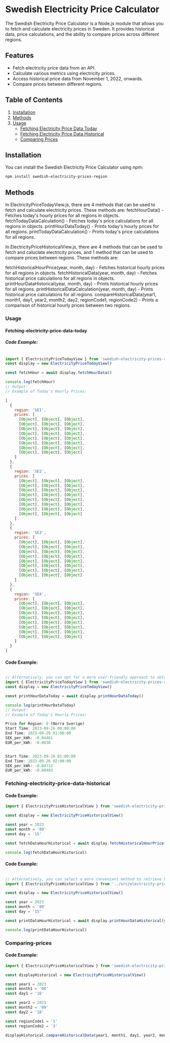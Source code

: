 # Swedish Electricity Price Calculator

The Swedish Electricity Price Calculator is a Node.js module that allows you to fetch and calculate electricity prices in Sweden. It provides historical data, price calculations, and the ability to compare prices across different regions.

## Features

- Fetch electricity price data from an API.
- Calculate various metrics using electricity prices.
- Access historical price data from November 1, 2022, onwards.
- Compare prices between different regions.

## Table of Contents

1. [Installation](#installation)
2. [Methods](#methods)
3. [Usage](#usage)
   - [Fetching Electricity Price Data Today](#fetching-electricity-price-data)
   - [Fetching Electricity Price Data Historical](#fetching-electricity-price-data-historical)
   - [Comparing Prices](#comparing-prices)

## Installation

You can install the Swedish Electricity Price Calculator using npm:

```bash
npm install swedish-electricity-prices-region
```

## Methods
In ElectricityPriceTodayView.js, there are 4 methods that can be used to fetch and calculate electricity prices. These methods are:
fetchHourData() - Fetches today's hourly prices for all regions in objects.
fetchTodayDataCalculation() - Fetches today's price calculations for all regions in objects.
printHourDataToday() - Prints today's hourly prices for all regions.
printTodayDataCalculation() - Prints today's price calculations for all regions.

In ElectricityPriceHistoricalView.js, there are 4 methods that can be used to fetch and caluclate electricity prices, and 1 method that can be used to compare prices between regions. These methods are:

fetchHistoricalHourPrice(year, month, day) - Fetches historical hourly prices for all regions in objects.
fetchHistoricalData(year, month, day) - Fetches historical price calculations for all regions in objects.
printHourDataHistorical(year, month, day) - Prints historical hourly prices for all regions.
printHistoricalDataCalculation(year, month, day) - Prints historical price calculations for all regions.
compareHistoricalData(year1, month1, day1, year2, month2, day2, regionCode1, regionCode2) - Prints a comparison of historical hourly prices between two regions.

### Usage 

#### Fetching-electricity-price-data-today

##### Code Example:
```javascript

import { ElectricityPriceTodayView } from 'swedish-electricity-prices-region/src/index.js'
const display = new ElectricityPriceTodayView()

const fetchHour = await display.fetchHourData()

console.log(fetchHour)
// Output:
// Example of Today's Hourly Prices:

[
  {
    region: 'SE1',
    prices: [
      [Object], [Object], [Object],
      [Object], [Object], [Object],
      [Object], [Object], [Object],
      [Object], [Object], [Object],
      [Object], [Object], [Object],
      [Object], [Object], [Object],
      [Object], [Object], [Object],
      [Object], [Object], [Object]
    ]
  },
  {
    region: 'SE2',
    prices: [
      [Object], [Object], [Object],
      [Object], [Object], [Object],
      [Object], [Object], [Object],
      [Object], [Object], [Object],
      [Object], [Object], [Object],
      [Object], [Object], [Object],
      [Object], [Object], [Object],
      [Object], [Object], [Object]
    ]
  },
  {
    region: 'SE3',
    prices: [
      [Object], [Object], [Object],
      [Object], [Object], [Object],
      [Object], [Object], [Object],
      [Object], [Object], [Object],
      [Object], [Object], [Object],
      [Object], [Object], [Object],
      [Object], [Object], [Object],
      [Object], [Object], [Object]
    ]
  },
  {
    region: 'SE4',
    prices: [
      [Object], [Object], [Object],
      [Object], [Object], [Object],
      [Object], [Object], [Object],
      [Object], [Object], [Object],
      [Object], [Object], [Object],
      [Object], [Object], [Object],
      [Object], [Object], [Object],
      [Object], [Object], [Object]
    ]
  }
]
```

#### Code Example:
```javascript

// Alternatively, you can opt for a more user-friendly approach to obtain today's hourly prices for all regions.
import { ElectricityPriceTodayView } from 'swedish-electricity-prices-region/src/index.js'
const display = new ElectricityPriceTodayView()

const printHourDataToday = await display.printHourDataToday()

console.log(printHourDataToday)
// Output:
// Example of Today's Hourly Prices:

Price for Region: 0 (Norra Sverige)
Start Time: 2023-09-26 00:00:00
End Time: 2023-09-26 01:00:00
SEK_per_kWh: -0.04461
EUR_per_kWh: -0.0038


Start Time: 2023-09-26 01:00:00
End Time: 2023-09-26 02:00:00
SEK_per_kWh: -0.04732
EUR_per_kWh: -0.00403

```

### Fetching-electricity-price-data-historical

#### Code Example:
```javascript
import { ElectricityPriceHistoricalView } from 'swedish-electricity-prices-region/src/index.js'

const display = new ElectricityPriceHistoricalView()

const year = 2023
const month = '09'
const day = '15'

const fetchDataHourHistorical = await display.fetchHistoricalHourPrice(year, month, day)

console.log(fetchDataHourHistorical)


```
#### Code Example:
```javascript

// Alternatively, you can select a more convenient method to retrieve historical hourly prices for all regions on the date you've chosen.
import { ElectricityPriceHistoricalView } from '../src/electricity-price-historical-view.js'

const display = new ElectricityPriceHistoricalView()

const year = 2023
const month = '09'
const day = '15'

const printDataHourHistorical = await display.printHourDataHistorical(year, month, day)

console.log(printDataHourHistorical)

```

### Comparing-prices

#### Code Example:
```javascript
import { ElectricityPriceHistoricalView } from 'swedish-electricity-prices-region/src/index.js'

const displayHistorical = new ElectricityPriceHistoricalView()

const year1 = 2023
const month1 = '08'
const day1 = '16'

const year2 = 2023
const month2 = '09'
const day2 = '18'

const regionCode1 = '1'
const regionCode2 = '3'

displayHistorical.compareHistoricalData(year1, month1, day1, year2, month2, day2, regionCode1, regionCode2)

```



